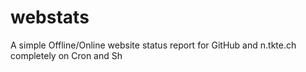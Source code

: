 # webstats
A simple Offline/Online website status report for GitHub and n.tkte.ch completely on Cron and Sh
